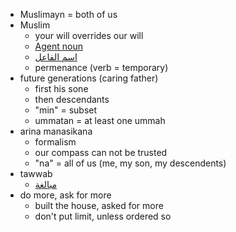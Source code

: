 - Muslimayn = both of us
- Muslim
    - your will overrides our will
    - [Agent noun](https://en.wikipedia.org/wiki/Agent_noun)
    - [اسم الفاعل](https://ar.wikipedia.org/wiki/%D8%A7%D8%B3%D9%85_%D8%A7%D9%84%D9%81%D8%A7%D8%B9%D9%84)
    - permenance (verb = temporary)
- future generations (caring father)
    - first his sone
    - then descendants
    - "min" = subset
    - ummatan = at least one ummah
- arina manasikana
    - formalism
    - our compass can not be trusted
    - "na" = all of us (me, my son, my descendents)
- tawwab
    - [مبالغة](https://ar.wikipedia.org/wiki/%D9%85%D8%A8%D8%A7%D9%84%D8%BA%D8%A9_(%D9%84%D8%BA%D8%A9))
- do more, ask for more
    - built the house, asked for more
    - don't put limit, unless ordered so